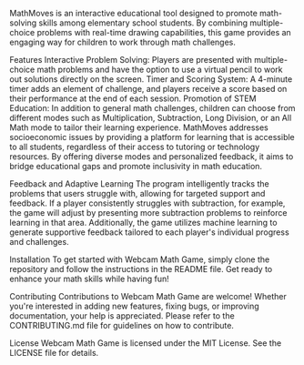 MathMoves is an interactive educational tool designed to promote math-solving skills among elementary school students. By combining multiple-choice problems with real-time drawing capabilities, this game provides an engaging way for children to work through math challenges.

Features
Interactive Problem Solving: Players are presented with multiple-choice math problems and have the option to use a virtual pencil to work out solutions directly on the screen.
Timer and Scoring System: A 4-minute timer adds an element of challenge, and players receive a score based on their performance at the end of each session.
Promotion of STEM Education: In addition to general math challenges, children can choose from different modes such as Multiplication, Subtraction, Long Division, or an All Math mode to tailor their learning experience.
MathMoves addresses socioeconomic issues by providing a platform for learning that is accessible to all students, regardless of their access to tutoring or technology resources. By offering diverse modes and personalized feedback, it aims to bridge educational gaps and promote inclusivity in math education.

Feedback and Adaptive Learning
The program intelligently tracks the problems that users struggle with, allowing for targeted support and feedback. If a player consistently struggles with subtraction, for example, the game will adjust by presenting more subtraction problems to reinforce learning in that area. Additionally, the game utilizes machine learning to generate supportive feedback tailored to each player's individual progress and challenges.

Installation
To get started with Webcam Math Game, simply clone the repository and follow the instructions in the README file. Get ready to enhance your math skills while having fun!

Contributing
Contributions to Webcam Math Game are welcome! Whether you're interested in adding new features, fixing bugs, or improving documentation, your help is appreciated. Please refer to the CONTRIBUTING.md file for guidelines on how to contribute.

License
Webcam Math Game is licensed under the MIT License. See the LICENSE file for details.
